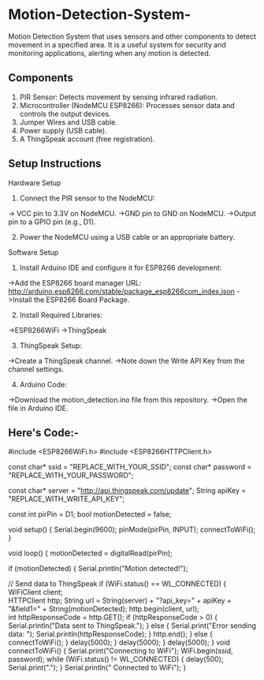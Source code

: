 # Motion-Detection-System-
Motion Detection System that uses sensors and other components to detect movement in a specified area. It is  a useful system for security and monitoring applications, alerting when any motion is detected.

## Components
1. PIR Sensor: Detects movement by sensing infrared radiation.
2. Microcontroller (NodeMCU ESP8266): Processes sensor data and controls the output devices.
3. Jumper Wires and USB cable.
4. Power supply (USB cable).
5. A ThingSpeak account (free registration).

## Setup Instructions

 Hardware Setup
1. Connect the PIR sensor to the NodeMCU:

-> VCC pin to 3.3V on NodeMCU.
->GND pin to GND on NodeMCU.
->Output pin to a GPIO pin (e.g., D1).

2. Power the NodeMCU using a USB cable or an appropriate battery.

Software Setup
1. Install Arduino IDE and configure it for ESP8266 development:

->Add the ESP8266 board manager URL:     http://arduino.esp8266.com/stable/package_esp8266com_index.json
->Install the ESP8266 Board Package.

2. Install Required Libraries:

->ESP8266WiFi
->ThingSpeak

3. ThingSpeak Setup:

->Create a ThingSpeak channel.
->Note down the Write API Key from the channel settings.

4. Arduino Code:

->Download the motion_detection.ino file from this repository.
->Open the file in Arduino IDE.


## Here's Code:-

#include <ESP8266WiFi.h>
#include <ESP8266HTTPClient.h>


const char* ssid = "REPLACE_WITH_YOUR_SSID";
const char* password = "REPLACE_WITH_YOUR_PASSWORD";

const char* server = "http://api.thingspeak.com/update";
String apiKey = "REPLACE_WITH_WRITE_API_KEY"; 

const int pirPin = D1; 
bool motionDetected = false;

void setup() {
  Serial.begin(9600);
  pinMode(pirPin, INPUT);
  connectToWiFi();
}

void loop() {
  motionDetected = digitalRead(pirPin);

  if (motionDetected) {
    Serial.println("Motion detected!");

 // Send data to ThingSpeak
    if (WiFi.status() == WL_CONNECTED) {
      WiFiClient client;         
       HTTPClient http;
      String url = String(server) + "?api_key=" + apiKey + "&field1=" + String(motionDetected);
      http.begin(client, url);     
      int httpResponseCode = http.GET();
      if (httpResponseCode > 0) {
        Serial.println("Data sent to ThingSpeak.");
      } else {
        Serial.print("Error sending data: ");
        Serial.println(httpResponseCode);
      }
      http.end();
    } else {
      connectToWiFi();
    }
    delay(5000); 
  }
  delay(5000);
  }
  delay(5000);
}
void connectToWiFi() {
  Serial.print("Connecting to WiFi");
  WiFi.begin(ssid, password);
  while (WiFi.status() != WL_CONNECTED) {
    delay(500);
    Serial.print(".");
  }
  Serial.println(" Connected to WiFi");
}
